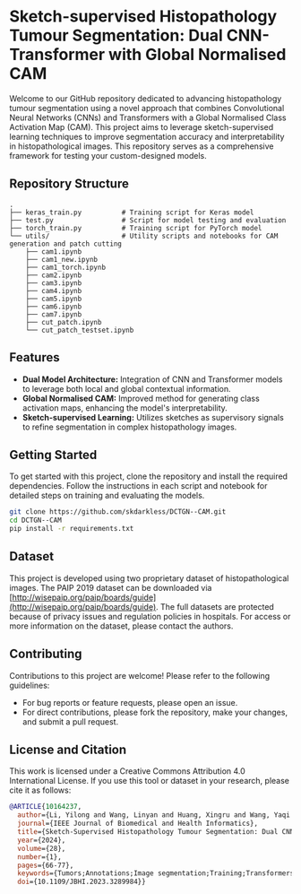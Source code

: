 
# Sketch-supervised Histopathology Tumour Segmentation: Dual CNN-Transformer with Global Normalised CAM

Welcome to our GitHub repository dedicated to advancing histopathology tumour segmentation using a novel approach that combines Convolutional Neural Networks (CNNs) and Transformers with a Global Normalised Class Activation Map (CAM). This project aims to leverage sketch-supervised learning techniques to improve segmentation accuracy and interpretability in histopathological images.
This repository serves as a comprehensive framework for testing your custom-designed models.
## Repository Structure

```
.
├── keras_train.py          # Training script for Keras model
├── test.py                 # Script for model testing and evaluation
├── torch_train.py          # Training script for PyTorch model
└── utils/                  # Utility scripts and notebooks for CAM generation and patch cutting
    ├── cam1.ipynb
    ├── cam1_new.ipynb
    ├── cam1_torch.ipynb
    ├── cam2.ipynb
    ├── cam3.ipynb
    ├── cam4.ipynb
    ├── cam5.ipynb
    ├── cam6.ipynb
    ├── cam7.ipynb
    ├── cut_patch.ipynb
    └── cut_patch_testset.ipynb
```

## Features

- **Dual Model Architecture:** Integration of CNN and Transformer models to leverage both local and global contextual information.
- **Global Normalised CAM:** Improved method for generating class activation maps, enhancing the model's interpretability.
- **Sketch-supervised Learning:** Utilizes sketches as supervisory signals to refine segmentation in complex histopathology images.

## Getting Started

To get started with this project, clone the repository and install the required dependencies. Follow the instructions in each script and notebook for detailed steps on training and evaluating the models.

```bash
git clone https://github.com/skdarkless/DCTGN--CAM.git
cd DCTGN--CAM
pip install -r requirements.txt
```

## Dataset

This project is developed using two proprietary dataset of histopathological images. The PAIP 2019 dataset can be downloaded via [http://wisepaip.org/paip/boards/guide](http://wisepaip.org/paip/boards/guide). The full datasets are protected because of privacy issues and regulation policies in hospitals. For access or more information on the dataset, please contact the authors.


## Contributing

Contributions to this project are welcome! Please refer to the following guidelines:
- For bug reports or feature requests, please open an issue.
- For direct contributions, please fork the repository, make your changes, and submit a pull request.

## License and Citation

This work is licensed under a Creative Commons Attribution 4.0 International License. If you use this tool or dataset in your research, please cite it as follows:

```bibtex
@ARTICLE{10164237,
  author={Li, Yilong and Wang, Linyan and Huang, Xingru and Wang, Yaqi and Dong, Le and Ge, Ruiquan and Zhou, Huiyu and Ye, Juan and Zhang, Qianni},
  journal={IEEE Journal of Biomedical and Health Informatics}, 
  title={Sketch-Supervised Histopathology Tumour Segmentation: Dual CNN-Transformer With Global Normalised CAM}, 
  year={2024},
  volume={28},
  number={1},
  pages={66-77},
  keywords={Tumors;Annotations;Image segmentation;Training;Transformers;Feature extraction;Histopathology;Sketch supervision;tumour segmentation;transformer;global normalised CAM},
  doi={10.1109/JBHI.2023.3289984}}

```
